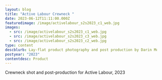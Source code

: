 ```yaml
---
layout: blog
title: "Active Labour Crewneck "
date: 2023-06-12T11:11:00.000Z
featuredimage: /image/activelabour_s2s2023_c1_web.jpg
images:
  - src: /image/activelabour_s2s2023_c1_web.jpg
  - src: /image/activelabour_s2s2023_c3_web.jpg
  - src: /image/activelabour_s2s2023_c2_web.jpg
type: content
descblurb: Lay-flat product photography and post production by Darin Morrison-Beer
postyear: "2023"
contentdesc: Product
---
```

Crewneck shot and post-production for Active Labour, 2023
